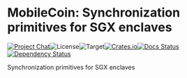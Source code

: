 # MobileCoin: Synchronization primitives for SGX enclaves

[![Project Chat][chat-image]][chat-link]<!--
-->![License][license-image]<!--
-->![Target][target-image]<!--
-->[![Crates.io][crate-image]][crate-link]<!--
-->[![Docs Status][docs-image]][docs-link]<!--
-->[![Dependency Status][deps-image]][deps-link]

Synchronization primitives for SGX enclaves

[chat-image]: https://img.shields.io/discord/844353360348971068?style=flat-square
[chat-link]: https://mobilecoin.chat
[license-image]: https://img.shields.io/crates/l/mc-sgx-sync?style=flat-square
[target-image]: https://img.shields.io/badge/target-sgx-red?style=flat-square
[crate-image]: https://img.shields.io/crates/v/mc-sgx-sync.svg?style=flat-square
[crate-link]: https://crates.io/crates/mc-sgx-sync
[docs-image]: https://img.shields.io/docsrs/mc-sgx-sync?style=flat-square
[docs-link]: https://docs.rs/crate/mc-sgx-sync
[deps-image]: https://deps.rs/crate/mc-sgx-sync/0.1.0/status.svg?style=flat-square
[deps-link]: https://deps.rs/crate/mc-sgx-sync/0.1.0
